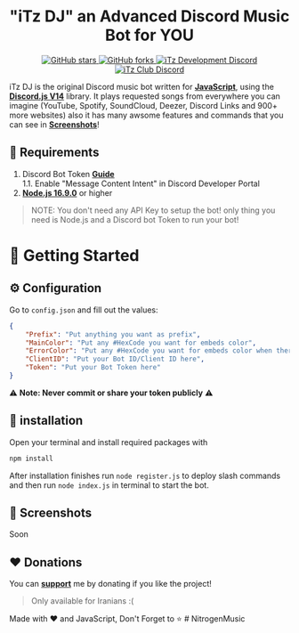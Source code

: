 <h1 align="center">"iTz DJ" an Advanced Discord Music Bot for YOU</h1>

<div align="center">
    <a href="https://github.com/iTzArshia/iTz-DJ/stargazers"> <img src="https://img.shields.io/github/stars/iTzArshia/iTz-DJ.svg" alt="GitHub stars"/> </a>
    <a href="https://github.com/iTzArshia/iTz-DJ/network"> <img src="https://img.shields.io/github/forks/iTzArshia/iTz-DJ.svg" alt="GitHub forks"/> </a>
    <a href="https://discord.gg/nKrBshQvcK"> <img src="https://badgen.net/discord/members/nKrBshQvcK" alt="iTz Development Discord"/> </a>
    <a href="https://discord.gg/8hr9CRqmfc"> <img src="https://badgen.net/discord/members/8hr9CRqmfc" alt="iTz Club Discord"/> </a>
</div>

iTz DJ is the original Discord music bot written for **[JavaScript](https://www.javascript.com/)**, using the **[Discord.js V14](discord.js.org/)** library. It plays requested songs from everywhere you can imagine (YouTube, Spotify, SoundCloud, Deezer, Discord Links and 900+ more websites) also it has many awsome features and commands that you can see in **[Screenshots](https://github.com/iTzArshia/iTz-DJ#-screenshots)**!
## 🚧 Requirements
1. Discord Bot Token **[Guide](https://discordjs.guide/preparations/setting-up-a-bot-application.html#creating-your-bot)**  
   1.1. Enable "Message Content Intent" in Discord Developer Portal
2. **[Node.js 16.9.0](https://nodejs.org/en/download/)** or higher
> NOTE: You don't need any API Key to setup the bot! only thing you need is Node.js and a Discord bot Token to run your bot!
# 🚀 Getting Started
## ⚙️ Configuration
Go to `config.json` and fill out the values:
```json
{
    "Prefix": "Put anything you want as prefix",
    "MainColor": "Put any #HexCode you want for embeds color",
    "ErrorColor": "Put any #HexCode you want for embeds color when there is an error",
    "ClientID": "Put your Bot ID/Client ID here",
    "Token": "Put your Bot Token here"
}
```
⚠️ **Note: Never commit or share your token publicly** ⚠️
## 🧠 installation
Open your terminal and install required packages with
```sh
npm install
```
After installation finishes run `node register.js` to deploy slash commands and then run `node index.js` in terminal to start the bot.
## 📸 Screenshots
Soon
## ❤️ Donations
You can **[support](https://reymit.ir/itz_arshia)** me by donating if you like the project!
> Only available for Iranians :(

Made with ❤️ and JavaScript, Don't Forget to ⭐
#   N i t r o g e n M u s i c  
 